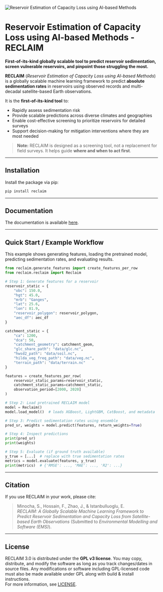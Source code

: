 ![Reservoir Estimation of Capacity Loss using AI-based Methods](docs/_static/Reclaim_logo_clearBG.png)
# Reservoir Estimation of Capacity Loss using AI-based Methods - RECLAIM

**First-of-its-kind globally scalable tool to predict reservoir sedimentation, screen vulnerable reservoirs, and pinpoint those struggling the most.**

**RECLAIM** (*Reservoir Estimation of Capacity Loss using AI-based Methods*) is a globally scalable machine learning framework to predict **absolute sedimentation rates** in reservoirs using observed records and multi-decadal satellite-based Earth observations.

It is the **first-of-its-kind tool** to:

- Rapidly assess sedimentation risk
- Provide scalable predictions across diverse climates and geographies
- Enable cost-effective screening to prioritize reservoirs for detailed surveys
- Support decision-making for mitigation interventions where they are most needed

> **Note:** RECLAIM is designed as a screening tool, not a replacement for field surveys. It helps guide **where and when to act first**.

---

## Installation

Install the package via pip:

```bash
pip install reclaim
```
---

## Documentation

The documentation is available [here](https://reclaimio.readthedocs.io/en/latest/).


---

## Quick Start / Example Workflow

This example shows generating features, loading the pretrained model, predicting sedimentation rates, and evaluating results.

```python
from reclaim.generate_features import create_features_per_row
from reclaim.reclaim import Reclaim

# Step 1: Generate features for a reservoir
reservoir_static = {
    "obc": 150.0,
    "hgt": 45.0,
    "mrb": "Ganges",
    "lat": 25.6,
    "lon": 81.9,
    "reservoir_polygon": reservoir_polygon,
    "aec_df": aec_df
}

catchment_static = {
    "ca": 1200,
    "dca": 50,
    "catchment_geometry": catchment_geom,
    "glc_share_path": "data/glc.nc",
    "hwsd2_path": "data/soil.nc",
    "hilda_veg_freq_path": "data/veg.nc",
    "terrain_path": "data/terrain.nc"
}

features = create_features_per_row(
    reservoir_static_params=reservoir_static,
    catchment_static_params=catchment_static,
    observation_period=[2000, 2020]
)

# Step 2: Load pretrained RECLAIM model
model = Reclaim()
model.load_model()  # loads XGBoost, LightGBM, CatBoost, and metadata

# Step 3: Predict sedimentation rates using ensemble
pred_sr, weights = model.predict(features, return_weights=True)

# Step 4: Inspect predictions
print(pred_sr)
print(weights)

# Step 5: Evaluate (if ground truth available)
y_true = [...]  # replace with true sedimentation rates
metrics = model.evaluate(features, y_true)
print(metrics)  # {'RMSE': ..., 'MAE': ..., 'R2': ...}
```

---

## Citation

If you use RECLAIM in your work, please cite:

> Minocha, S., Hossain, F., Zhao, J., & Istanbulluoglu, E.  
> *RECLAIM: A Globally Scalable Machine Learning Framework to Predict Reservoir Sedimentation and Capacity Loss from Satellite-based Earth Observations* (Submitted to *Environmental Modelling and Software (EMS)*).

---

## License

RECLAIM 3.0 is distributed under the **GPL v3 license**. You may copy, distribute, and modify the software as long as you track changes/dates in source files. Any modifications or software including GPL-licensed code must also be made available under GPL along with build & install instructions.  
For more information, see [LICENSE](./LICENSE).